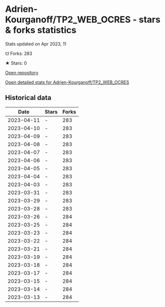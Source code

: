 # Adrien-Kourganoff/TP2_WEB_OCRES - stars & forks statistics

Stats updated on Apr 2023, 11

☋ Forks: 283

★ Stars: 0

[Open repository](https://github.com/Adrien-Kourganoff/TP2_WEB_OCRES)

[Open detailed stats for Adrien-Kourganoff/TP2_WEB_OCRES](https://reviewgithub.com/rep/Adrien-Kourganoff/TP2_WEB_OCRES)

## Historical data
| Date | Stars | Forks |
|------|-------|-------|
| 2023-04-11 | - | 283 | 
| 2023-04-10 | - | 283 | 
| 2023-04-09 | - | 283 | 
| 2023-04-08 | - | 283 | 
| 2023-04-07 | - | 283 | 
| 2023-04-06 | - | 283 | 
| 2023-04-05 | - | 283 | 
| 2023-04-04 | - | 283 | 
| 2023-04-03 | - | 283 | 
| 2023-03-31 | - | 283 | 
| 2023-03-29 | - | 283 | 
| 2023-03-28 | - | 283 | 
| 2023-03-26 | - | 284 | 
| 2023-03-25 | - | 284 | 
| 2023-03-23 | - | 284 | 
| 2023-03-22 | - | 284 | 
| 2023-03-21 | - | 284 | 
| 2023-03-19 | - | 284 | 
| 2023-03-18 | - | 284 | 
| 2023-03-17 | - | 284 | 
| 2023-03-15 | - | 284 | 
| 2023-03-14 | - | 284 | 
| 2023-03-13 | - | 284 | 

